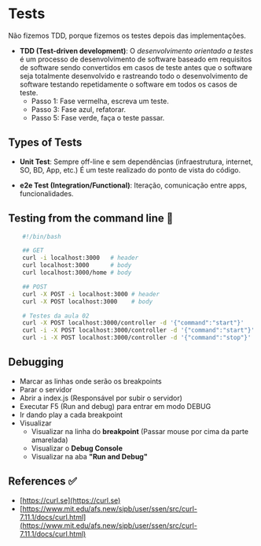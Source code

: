 # Tests

Não fizemos TDD, porque fizemos os testes depois das implementações.

- **TDD (Test-driven development)**: O _desenvolvimento orientado a testes_ é um processo de desenvolvimento de software baseado em requisitos de software sendo convertidos em casos de teste antes que o software seja totalmente desenvolvido e rastreando todo o desenvolvimento de software testando repetidamente o software em todos os casos de teste.
  - Passo 1: Fase vermelha, escreva um teste.
  - Passo 3: Fase azul, refatorar.
  - Passo 5: Fase verde, faça o teste passar.

## Types of Tests

- **Unit Test**: Sempre off-line e sem dependências (infraestrutura, internet, SO, BD, App, etc.)
É um teste realizado do ponto de vista do código.

- **e2e Test (Integration/Functional)**: Iteração, comunicação entre apps, funcionalidades.

## Testing from the command line 🚧

```bash
    #!/bin/bash

    ## GET
    curl -i localhost:3000   # header
    curl localhost:3000      # body
    curl localhost:3000/home # body

    ## POST
    curl -X POST -i localhost:3000 # header
    curl -X POST localhost:3000    # body

    # Testes da aula 02
    curl -X POST localhost:3000/controller -d '{"command":"start"}'
    curl -i -X POST localhost:3000/controller -d '{"command":"start"}'
    curl -i -X POST localhost:3000/controller -d '{"command":"stop"}'
```

## Debugging

- Marcar as linhas onde serão os breakpoints
- Parar o servidor
- Abrir a index.js (Responsável por subir o servidor)
- Executar F5 (Run and debug) para entrar em modo DEBUG
- Ir dando play a cada breakpoint
- Visualizar
  - Visualizar na linha do **breakpoint** (Passar mouse por cima da parte amarelada)
  - Visualizar o **Debug Console**
  - Visualizar na aba **"Run and Debug"**

## References ✅

- [https://curl.se](https://curl.se)
- [https://www.mit.edu/afs.new/sipb/user/ssen/src/curl-7.11.1/docs/curl.html](https://www.mit.edu/afs.new/sipb/user/ssen/src/curl-7.11.1/docs/curl.html)
